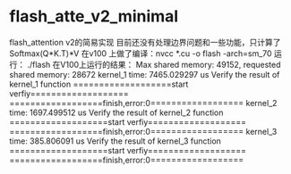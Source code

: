 # flash_atte_v2_minimal
flash_attention v2的简易实现
目前还没有处理边界问题和一些功能，只计算了Softmax(Q*K.T)*V
在v100 上做了编译：nvcc *.cu -o flash -arch=sm_70
            运行： ./flash
在V100上运行的结果：
Max shared memory: 49152, requested shared memory: 28672
kernel_1 time: 7465.029297 us
Verify the result of kernel_1 function
===================start verfiy===================
==================finish,error:0==================
kernel_2 time: 1697.499512 us
Verify the result of kernel_2 function
===================start verfiy===================
==================finish,error:0==================
kernel_3 time: 385.806091 us
Verify the result of kernel_3 function
===================start verfiy===================
==================finish,error:0==================

